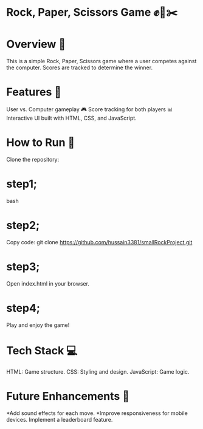 # Rock, Paper, Scissors Game ✊📄✂️
# Overview 📝
This is a simple Rock, Paper, Scissors game where a user competes against the computer. Scores are tracked to determine the winner.

# Features 🌟
User vs. Computer gameplay 🎮
Score tracking for both players 📊
Interactive UI built with HTML, CSS, and JavaScript.
# How to Run 🚀
Clone the repository:
# step1;
bash
# step2;
Copy code:
git clone https://github.com/hussain3381/smallRockProject.git
# step3;
Open index.html in your browser.
# step4;
Play and enjoy the game!
# Tech Stack 💻
HTML: Game structure.
CSS: Styling and design.
JavaScript: Game logic.
# Future Enhancements 🔮
*Add sound effects for each move.
*Improve responsiveness for mobile devices.
Implement a leaderboard feature.
